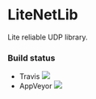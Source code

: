 # LiteNetLib 

Lite reliable UDP library.

### Build status
- Travis ![](https://travis-ci.org/RevenantX/LiteNetLib.svg)
- AppVeyor [![](https://ci.appveyor.com/api/projects/status/354501wnvxs8kuh3/branch/master?svg=true)](https://ci.appveyor.com/project/RevenantX/litenetlib/branch/master)